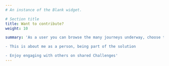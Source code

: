 ```yaml
---
# An instance of the Blank widget.

# Section title
title: Want to contribute?
weight: 10

summary: 'As a user you can browse the many journeys underway, choose those that match your interests, and connect  

- This is about me as a person, being part of the solution 

- Enjoy engaging with others on shared Challenges'  
---
```



